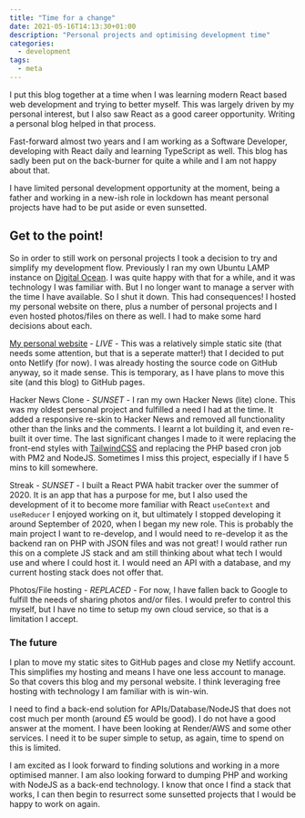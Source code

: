 ```yaml
---
title: "Time for a change"
date: 2021-05-16T14:13:30+01:00
description: "Personal projects and optimising development time"
categories:
  - development
tags:
  - meta
---
```


I put this blog together at a time when I was learning modern React based web development and trying to better myself. This was largely driven by my personal interest, but I also saw React as a good career opportunity. Writing a personal blog helped in that process.

Fast-forward almost two years and I am working as a Software Developer, developing with React daily and learning TypeScript as well. This blog has sadly been put on the back-burner for quite a while and I am not happy about that.

I have limited personal development opportunity at the moment, being a father and working in a new-ish role in lockdown has meant personal projects have had to be put aside or even sunsetted.
<!--more-->

## Get to the point!

So in order to still work on personal projects I took a decision to try and simplify my development flow. Previously I ran my own Ubuntu LAMP instance on [Digital Ocean](https://www.digitalocean.com). I was quite happy with that for a while, and it was technology I was familiar with. But I no longer want to manage a server with the time I have available. So I shut it down. This had consequences! I hosted my personal website on there, plus a number of personal projects and I even hosted photos/files on there as well. I had to make some hard decisions about each.

[My personal website](https://www.neilmagee.com) - *LIVE* - This was a relatively simple static site (that needs some attention, but that is a seperate matter!) that I decided to put onto Netlify (for now). I was already hosting the source code on GitHub anyway, so it made sense. This is temporary, as I have plans to move this site (and this blog) to GitHub pages.

Hacker News Clone - *SUNSET* - I ran my own Hacker News (lite) clone. This was my oldest personal project and fulfilled a need I had at the time. It added a responsive re-skin to Hacker News and removed all functionality other than the links and the comments. I learnt a lot building it, and even re-built it over time. The last significant changes I made to it were replacing the front-end styles with [TailwindCSS](https://tailwindcss.com/) and replacing the PHP based cron job with PM2 and NodeJS. Sometimes I miss this project, especially if I have 5 mins to kill somewhere.

Streak - *SUNSET* - I built a React PWA habit tracker over the summer of 2020. It is an app that has a purpose for me, but I also used the development of it to become more familiar with React `useContext` and `useReducer` I enjoyed working on it, but ultimately I stopped developing it around September of 2020, when I began my new role. This is probably the main project I want to re-develop, and I would need to re-develop it as the backend ran on PHP with JSON files and was not great! I would rather run this on a complete JS stack and am still thinking about what tech I would use and where I could host it. I would need an API with a database, and my current hosting stack does not offer that.

Photos/File hosting - *REPLACED* - For now, I have fallen back to Google to fulfill the needs of sharing photos and/or files. I would prefer to control this myself, but I have no time to setup my own cloud service, so that is a limitation I accept.

### The future

I plan to move my static sites to GitHub pages and close my Netlify account. This simplifies my hosting and means I have one less account to manage. So that covers this blog and my personal website. I think leveraging free hosting with technology I am familiar with is win-win.

I need to find a back-end solution for APIs/Database/NodeJS that does not cost much per month (around £5 would be good). I do not have a good answer at the moment. I have been looking at Render/AWS and some other services. I need it to be super simple to setup, as again, time to spend on this is limited.

I am excited as I look forward to finding solutions and working in a more optimised manner. I am also looking forward to dumping PHP and working with NodeJS as a back-end technology. I know that once I find a stack that works, I can then begin to resurrect some sunsetted projects that I would be happy to work on again.